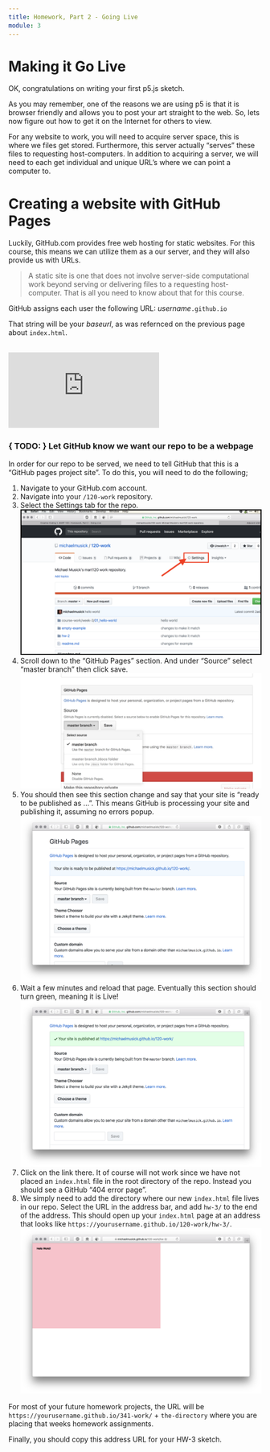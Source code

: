 ```yaml
---
title: Homework, Part 2 - Going Live
module: 3
---
```


# Making it Go Live

OK, congratulations on writing your first p5.js sketch.

As you may remember, one of the reasons we are using p5 is that it is browser friendly and allows you to post your art straight to the web. So, lets now figure out how to get it on the Internet for others to view.

For any website to work, you will need to acquire server space, this is where we files get stored. Furthermore, this server actually “serves” these files to requesting host-computers. In addition to acquiring a server, we will need to each get individual and unique URL’s where we can point a computer to.


# Creating a website with GitHub Pages

Luckily, GitHub.com provides free web hosting for static websites. For this course, this means we can utilize them as a our server, and they will also provide us with URLs.

> A static site is one that does not involve server-side computational work beyond serving or delivering files to a requesting host-computer. That is all you need to know about that for this course.

GitHub assigns each user the following URL:
_username_`.github.io`

That string will be your _baseurl_, as was refernced on the previous page about `index.html`.


<br />

<div class="embed-responsive embed-responsive-16by9"><iframe class="embed-responsive-item" src="https://www.youtube.com/embed/2MsN8gpT6jY" frameborder="0" allowfullscreen></iframe></div>



### { TODO: } Let GitHub know we want our repo to be a webpage

In order for our repo to be served, we need to tell GitHub that this is a “GitHub pages project site”. To do this, you will need to do the following;

1. Navigate to your GitHub.com account.
2. Navigate into your `/120-work` repository.
3. Select the Settings tab for the repo. ![Settings Tab](../imgs/settingsTab.png)
4. Scroll down to the “GitHub Pages” section. And under “Source” select “master branch” then click save. ![Select a branch](../imgs/githubPagesSettings.png)
5. You should then see this section change and say that your site is “ready to be published as …”. This means GitHub is processing your site and publishing it, assuming no errors popup. ![GitHub, ready to publish](../imgs/gh_ready.png)
6. Wait a few minutes and reload that page. Eventually this section should turn green, meaning it is Live! ![GitHub says the page is live](../imgs/gh_live.png)
7. Click on the link there. It of course will not work since we have not placed an `index.html` file in the root directory of the repo. Instead you should see a GitHub “404 error page”.
8. We simply need to add the directory where our new `index.html` file lives in our repo. Select the URL in the address bar, and add `hw-3/` to the end of the address. This should open up your `index.html` page at an address that looks like `https://yourusername.github.io/120-work/hw-3/`. ![Live WebPage](../imgs/gh_liveWebPage.png)

For most of your future homework projects, the URL will be `https://yourusername.github.io/341-work/` + `the-directory` where you are placing that weeks homework assignments.

Finally, you should copy this address URL for your HW-3 sketch.
